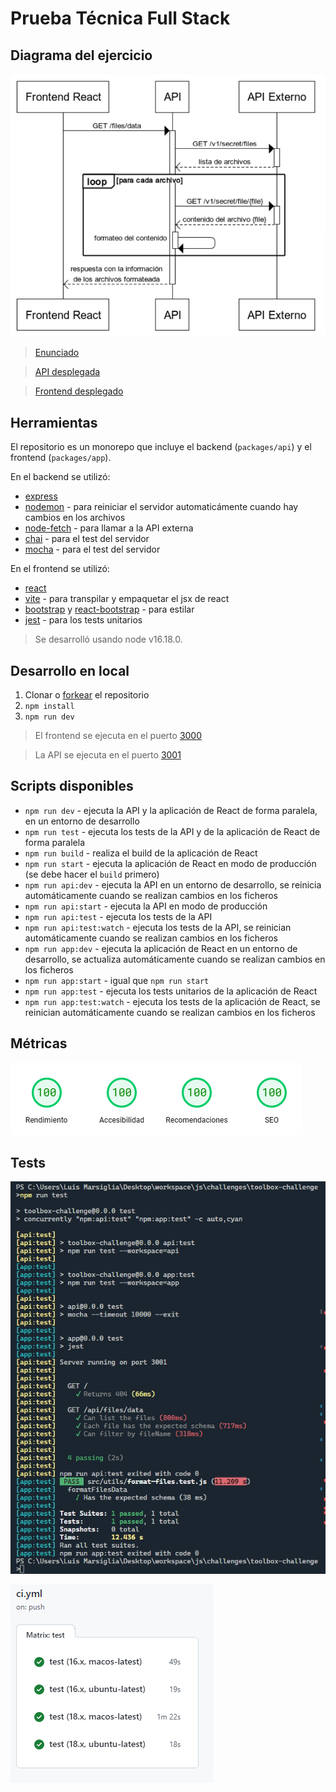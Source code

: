 # Prueba Técnica Full Stack

## Diagrama del ejercicio

![Diagrama del ejercicio](diagrama.png)

> [Enunciado](https://cs1.ssltrust.me/s/YeaQjE8XFljaMxv)

> [API desplegada](https://toolbox-challenge-api.vercel.app/api/files/data)

> [Frontend desplegado](https://toolbox-challenge.vercel.app)

## Herramientas

El repositorio es un monorepo que incluye el backend (`packages/api`) y el frontend (`packages/app`).

En el backend se utilizó:

- [express](https://expressjs.com/es/)
- [nodemon](https://nodemon.io/) - para reiniciar el servidor automaticámente cuando hay cambios en los archivos
- [node-fetch](https://www.npmjs.com/package/node-fetch) - para llamar a la API externa
- [chai](https://www.chaijs.com/) - para el test del servidor
- [mocha](https://mochajs.org/) - para el test del servidor

En el frontend se utilizó:
- [react](https://es.reactjs.org/)
- [vite](https://vitejs.dev/) - para transpilar y empaquetar el jsx de react
- [bootstrap](https://getbootstrap.com/) y [react-bootstrap](https://react-bootstrap.github.io/) - para estilar
- [jest](https://jestjs.io/) - para los tests unitarios

> Se desarrolló usando node v16.18.0.

## Desarrollo en local

1. Clonar o [forkear](https://github.com/marsidev/toolbox-challenge/fork) el repositorio
2. `npm install`
3. `npm run dev`

> El frontend se ejecuta en el puerto [3000](http://localhost:3000/)

> La API se ejecuta en el puerto [3001](http://localhost:3001/api/files/data)

## Scripts disponibles

- `npm run dev` - ejecuta la API y la aplicación de React de forma paralela, en un entorno de desarrollo
- `npm run test` - ejecuta los tests de la API y de la aplicación de React de forma paralela
- `npm run build` - realiza el build de la aplicación de React
- `npm run start` - ejecuta la aplicación de React en modo de producción (se debe hacer el `build` primero)
- `npm run api:dev` - ejecuta la API en un entorno de desarrollo, se reinicia automáticamente cuando se realizan cambios en los ficheros
- `npm run api:start` - ejecuta la API en modo de producción
- `npm run api:test` - ejecuta los tests de la API
- `npm run api:test:watch` - ejecuta los tests de la API, se reinician automáticamente cuando se realizan cambios en los ficheros
- `npm run app:dev` - ejecuta la aplicación de React en un entorno de desarrollo, se actualiza automáticamente cuando se realizan cambios en los ficheros
- `npm run app:start` - igual que `npm run start`
- `npm run app:test` - ejecuta los tests unitarios de la aplicación de React
- `npm run app:test:watch` - ejecuta los tests de la aplicación de React, se reinician automáticamente cuando se realizan cambios en los ficheros

## Métricas

![Métricas de pagespeed.web.dev](insights.png)

## Tests

![Captura de pantalla de los tests pasando](tests-passing.png)

![Captura de pantalla de los tests pasando en CI](ci.png)
